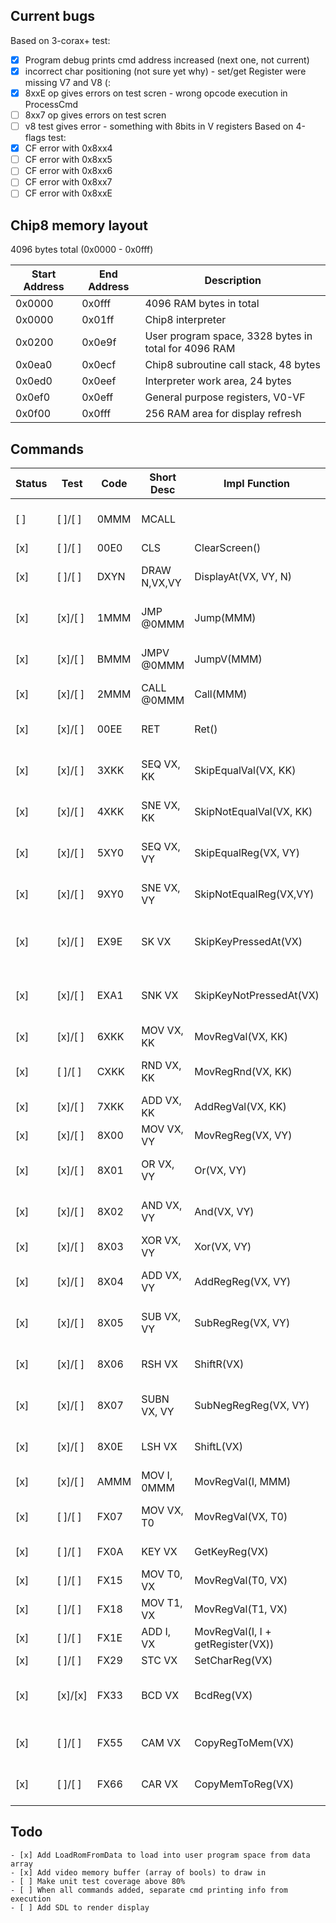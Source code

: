 ## Current bugs
Based on 3-corax+ test:
- [x] Program debug prints cmd address increased (next one, not current)
- [x] incorrect char positioning (not sure yet why) - set/get Register were missing V7 and V8 (:
- [x] 8xxE op gives errors on test scren - wrong opcode execution in ProcessCmd
- [ ] 8xx7 op gives errors on test scren
- [ ] v8 test gives error - something with 8bits in V registers
Based on 4-flags test:
- [x] CF error with 0x8xx4
- [ ] CF error with 0x8xx5
- [ ] CF error with 0x8xx6
- [ ] CF error with 0x8xx7
- [ ] CF error with 0x8xxE

## Chip8 memory layout
4096 bytes total (0x0000 - 0x0fff)

| Start Address | End Address | Description |
| --------------- | --------------- | --------------- |
| 0x0000 | 0x0fff | 4096 RAM bytes in total |
| 0x0000 | 0x01ff | Chip8 interpreter |
| 0x0200 | 0x0e9f | User program space, 3328 bytes in total for 4096 RAM |
| 0x0ea0 | 0x0ecf | Chip8 subroutine call stack, 48 bytes |
| 0x0ed0 | 0x0eef | Interpreter work area, 24 bytes |
| 0x0ef0 | 0x0eff | General purpose registers, V0-VF |
| 0x0f00 | 0x0fff | 256 RAM area for display refresh |

## Commands
|Status| Test    | Code | Short Desc   | Impl Function              | Description |
|------|---------|------|--------------|----------------------------|-------------|
| [ ]  | [ ]/[ ] | 0MMM | MCALL        |                            | Machine (OS) subroutine call |
| [x]  | [ ]/[ ] | 00E0 | CLS          | ClearScreen()              | Clear screen |
| [x]  | [ ]/[ ] | DXYN | DRAW N,VX,VY | DisplayAt(VX, VY, N)       | Draw byte pattern at pos VX,VY |
| [x]  | [x]/[ ] | 1MMM | JMP @0MMM    | Jump(MMM)                  | Unconditional jump to address |
| [x]  | [x]/[ ] | BMMM | JMPV @0MMM   | JumpV(MMM)                 | Unconditional jump to (V0 + address)|
| [x]  | [x]/[ ] | 2MMM | CALL @0MMM   | Call(MMM)                  | Subroutine call            |
| [x]  | [x]/[ ] | 00EE | RET          | Ret()                      | Return from subroutine call|
| [x]  | [x]/[ ] | 3XKK | SEQ VX, KK   | SkipEqualVal(VX, KK)       | Skip next command if VX == KK |
| [x]  | [x]/[ ] | 4XKK | SNE VX, KK   | SkipNotEqualVal(VX, KK)    | Skip next commend if VX != KK |
| [x]  | [x]/[ ] | 5XY0 | SEQ VX, VY   | SkipEqualReg(VX, VY)       | Skip next command if VX == VY |
| [x]  | [x]/[ ] | 9XY0 | SNE VX, VY   | SkipNotEqualReg(VX,VY)     | Skip next command if VX != VY |
| [x]  | [x]/[ ] | EX9E | SK  VX       | SkipKeyPressedAt(VX)       | Skip next command if VX == Hex Key (LSD) |
| [x]  | [x]/[ ] | EXA1 | SNK VX       | SkipKeyNotPressedAt(VX)    | Skip next command if VX != Hex Key (LSD) |
| [x]  | [x]/[ ] | 6XKK | MOV VX, KK   | MovRegVal(VX, KK)          | Set VX = KK |
| [x]  | [ ]/[ ] | CXKK | RND VX, KK   | MovRegRnd(VX, KK)          | Set VX = Rnd with KK as mask |
| [x]  | [x]/[ ] | 7XKK | ADD VX, KK   | AddRegVal(VX, KK)          | Set VX = VX + KK |
| [x]  | [x]/[ ] | 8X00 | MOV VX, VY   | MovRegReg(VX, VY)          | Set VX = VY |
| [x]  | [x]/[ ] | 8X01 | OR  VX, VY   | Or(VX, VY)                 | Set VX = VX OR VY (VF mod) |
| [x]  | [x]/[ ] | 8X02 | AND VX, VY   | And(VX, VY)                | Set VX = VX AND VY (VF mod) |
| [x]  | [x]/[ ] | 8X03 | XOR VX, VY   | Xor(VX, VY)                | Set VX = VX XOR VY |
| [x]  | [x]/[ ] | 8X04 | ADD VX, VY   | AddRegReg(VX, VY)          | Set VX = VX + VY (VF mod) |
| [x]  | [x]/[ ] | 8X05 | SUB VX, VY   | SubRegReg(VX, VY)          | Set VX = VX - VY (VF mod)|
| [x]  | [x]/[ ] | 8X06 | RSH VX       | ShiftR(VX)                 | Set VX = VX>>1 (VF mod) |
| [x]  | [x]/[ ] | 8X07 | SUBN VX, VY  | SubNegRegReg(VX, VY)       | Set VX = VY - VX (VF mod) |
| [x]  | [x]/[ ] | 8X0E | LSH VX       | ShiftL(VX)                 | Set VX = VX<<1 (VF mod) |
| [x]  | [x]/[ ] | AMMM | MOV I, 0MMM  | MovRegVal(I, MMM)          | Set I = 0MMM |
| [x]  | [ ]/[ ] | FX07 | MOV VX, T0   | MovRegVal(VX, T0)          | Set VX = T0 current timer value |
| [x]  | [ ]/[ ] | FX0A | KEY VX       | GetKeyReg(VX)              | Set VX = Hex Key digit |
| [x]  | [ ]/[ ] | FX15 | MOV T0, VX   | MovRegVal(T0, VX)          | Set T0 = VX |
| [x]  | [ ]/[ ] | FX18 | MOV T1, VX   | MovRegVal(T1, VX)          | Set T1 = VX |
| [x]  | [ ]/[ ] | FX1E | ADD I, VX    | MovRegVal(I, I + getRegister(VX)) | Set I = I + VX |
| [x]  | [ ]/[ ] | FX29 | STC VX       | SetCharReg(VX)             | ??? |
| [x]  | [x]/[x] | FX33 | BCD VX       | BcdReg(VX)                 | Set MI = 3 dec digit of VX (I not updated) |
| [x]  | [ ]/[ ] | FX55 | CAM VX       | CopyRegToMem(VX)           | Set MI = V0:VX (I = I + X + 1) |
| [x]  | [ ]/[ ] | FX66 | CAR VX       | CopyMemToReg(VX)           | Set V0:VX = MI (I = I + X + 1) |


## Todo

	- [x] Add LoadRomFromData to load into user program space from data array
    - [x] Add video memory buffer (array of bools) to draw in
    - [ ] Make unit test coverage above 80%
    - [ ] When all commands added, separate cmd printing info from execution
    - [ ] Add SDL to render display
